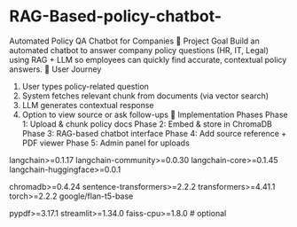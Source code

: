 


# RAG-Based-policy-chatbot-

Automated Policy QA Chatbot for Companies
🧠 Project Goal
Build an automated chatbot to answer company policy questions (HR, IT, Legal) using RAG + LLM so employees can quickly find accurate, contextual policy answers.
👤 User Journey
1. User types policy-related question
2. System fetches relevant chunk from documents (via vector search)
3. LLM generates contextual response
4. Option to view source or ask follow-ups
🧩 Implementation Phases
Phase 1: Upload & chunk policy docs
Phase 2: Embed & store in ChromaDB
Phase 3: RAG-based chatbot interface
Phase 4: Add source reference + PDF viewer
Phase 5: Admin panel for uploads


langchain>=0.1.17
langchain-community>=0.0.30
langchain-core>=0.1.45
langchain-huggingface>=0.0.1

chromadb>=0.4.24
sentence-transformers>=2.2.2
transformers>=4.41.1
torch>=2.2.2
google/flan-t5-base

pypdf>=3.17.1
streamlit>=1.34.0
faiss-cpu>=1.8.0  # optional
